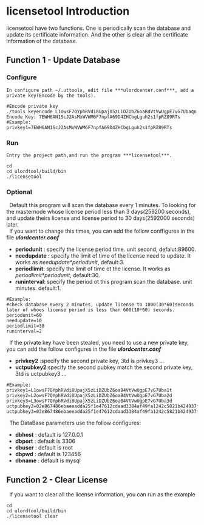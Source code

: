 # licensetool Introduction
licensetool have two functions. One is periodically scan the database and update its certificate information. And the other is clear all the certificate information of the database.
## Function 1 - Update Database
### Configure  
	In configure path ~/.uttools, edit file ***ulordcenter.conf***, add a private key(Encode by the tools).
```
#Encode private key
./tools keyencode L1owsF7QYphRVdi8UpajX5zLiDZUbZ6oaB4VtVwUgpE7vG7Ubaqn
Encode Key: 7EWH6AN1ScJ2AsMxWVWM6F7npfA69D4ZHCbgLguh2s1fpRZ89RTs
#Example:
privkey1=7EWH6AN1ScJ2AsMxWVWM6F7npfA69D4ZHCbgLguh2s1fpRZ89RTs
```
### Run  
	Entry the project path,and run the program ***licensetool***.
```
cd
cd ulordtool/build/bin
./licensetool
```
### Optional
&nbsp;&nbsp;Default this program will scan the database every 1 minutes. To looking for the masternode whose license period less than 3 days(259200 seconds), and update theirs license and license period to 30 days(2592000 seconds) later.  
&nbsp;&nbsp;If you want to change this times, you can add the follow conffigures in the file ***ulordcenter.conf***  
- **periodunit** : specify the license period time. unit second, defalut:89600.  
- **needupdate** : specify the limit of time of the license need to update. It works as _needupdate*periodunit_, default:3.  
- **periodlimit**: specify the limit of time ot the license. It works as _periodlimit*periodunit_, default:30.  
- **runinterval**: specify the period ot this program scan the database. unit minutes. default:1.  
```
#Example:
#check database every 2 minutes, update license to 1800(30*60)seconds later of whoes license period is less than 600(10*60) seconds.
periodunit=60
needupdate=10
periodlimit=30
runinterval=2
```
&nbsp;&nbsp;If the private key have been stealed, you need to use a new private key, you can add the follow configures in the file ***ulordcenter.conf***  
- **privkey2**  :specify the second private key, 3td is privkey3 ...  
- **uctpubkey2**:specify the second pubkey match the second private key, 3td is uctpubkey3 ...  
```
#Example:
privkey1=L1owsF7QYphRVdi8UpajX5zLiDZUbZ6oaB4VtVwUgpE7vG7Uba1t
privkey2=L2owsF7QYphRVdi8UpajX5zLiDZUbZ6oaB4VtVwUgpE7vG7Uba2d
privkey3=L3owsF7QYphRVdi8UpajX5zLiDZUbZ6oaB4VtVwUgpE7vG7Uba3d
uctpubkey2=02e867486ebaeeadda25f1e47612cdaad3384af49fa1242c5821b424937f8ec12d
uctpubkey3=03e867486ebaeeadda25f1e47612cdaad3384af49fa1242c5821b424937f8ec13d
```
&nbsp;&nbsp;The DataBase parameters use the follow configures:
- **dbhost** : default is 127.0.0.1
- **dbport** : default is 3306
- **dbuser** : default is root
- **dbpwd**  : default is 123456
- **dbname** : default is mysql
## Function 2 - Clear License
&nbsp;&nbsp;If you want to clear all the license information, you can run as the example
```
cd
cd ulordtool/build/bin
./licensetool clear
```
